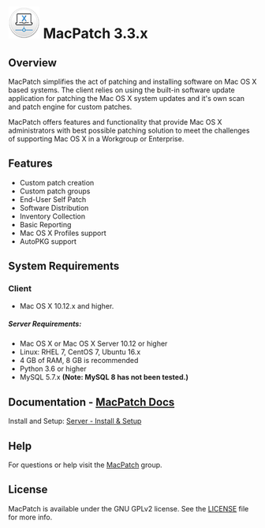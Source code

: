 # ![MPLogo](./images/MPLogo_3_64x64.png) MacPatch 3.3.x

## Overview
MacPatch simplifies the act of patching and installing software on Mac OS X based systems. The client relies on using the built-in software update application for patching the Mac OS X system updates and it's own scan and patch engine for custom patches. 

MacPatch offers features and functionality that provide Mac OS X administrators with best possible patching solution to meet the challenges of supporting Mac OS X in a Workgroup or Enterprise.

## Features

* Custom patch creation
* Custom patch groups
* End-User Self Patch
* Software Distribution
* Inventory Collection
* Basic Reporting
* Mac OS X Profiles support
* AutoPKG support

## System Requirements

### Client 
* Mac OS X 10.12.x and higher.

##### Server Requirements:
* Mac OS X or Mac OS X Server 10.12 or higher 
* Linux: RHEL 7, CentOS 7, Ubuntu 16.x
* 4 GB of RAM, 8 GB is recommended
* Python 3.6 or higher
* MySQL 5.7.x **(Note: MySQL 8 has not been tested.)**	

## Documentation - [MacPatch Docs](https://macpatch-docs.llnl.gov)

Install and Setup: [Server - Install & Setup](https://macpatch-docs.llnl.gov/server_install.html)

## Help
For questions or help visit the [MacPatch](https://groups.google.com/d/forum/macpatch) group.

## License

MacPatch is available under the GNU GPLv2 license. See the [LICENSE](LICENSE "License") file for more info.
